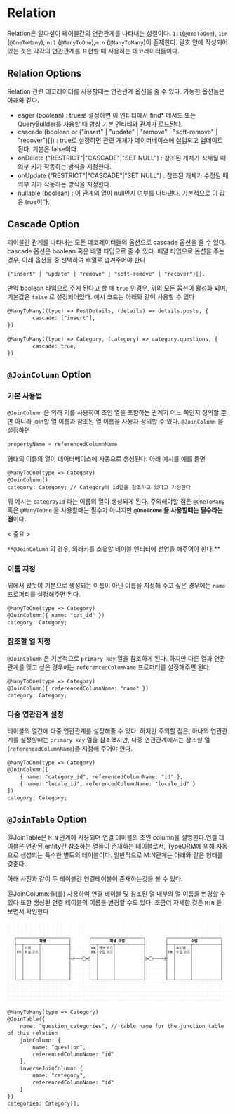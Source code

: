 # Relation

Relation은 알다싶이 테이블간의 연관관계를 나타내는 성질이다. `1:1`(`@OneToOne`), `1:n` (`@OneToMany`), `n:1` (`@ManyToOne`),`m:n` (`@ManyToMany`)이 존재한다. 괄호 안에 작성되어있는 것은 각각의 연관관계를 표현할 때 사용하는 데코레이터들이다.

## Relation Options

Relation 관련 데코레이터를 사용할때는 연관관계 옵션을 줄 수 있다. 가능한 옵션들은 아래와 같다.

- eager (boolean) : true로 설정하면 이 엔티티에서 find* 메서드 또는 QueryBuilder를 사용할 때 항상 기본 엔티티와 관계가 로드된다.
- cascade (boolean or ("insert" | "update" | "remove" | "soft-remove" | "recover")[]) : true로 설정하면 관련 개체가 데이터베이스에 삽입되고 업데이트된다. 기본은 false이다.
- onDelete ("RESTRICT"|"CASCADE"|"SET NULL”) : 참조된 개체가 삭제될 때 외부 키가 작동하는 방식을 지정한다.
- onUpdate ("RESTRICT"|"CASCADE"|"SET NULL”) : 참조된 개체가 수정될 때 외부 키가 작동하는 방식을 지정한다.
- nullable (boolean) : 이 관계의 열이 null인지 여부를 나타낸다. 기본적으로 이 값은 true이다.

## Cascade Option

테이블간 관계를 나타내는 모든 데코레이터들의 옵션으로 cascade 옵션을 줄 수 있다. cascade 옵션은 boolean 혹은 배열 타입으로 줄 수 있다. 배열 타입으로 옵션을 주는 경우, 아래 옵션들 중 선택하여 배열로 넘겨주어야 한다

```tsx
("insert" | "update" | "remove" | "soft-remove" | "recover")[].
```

만약 boolean 타입으로 주게 된다고 할 때 `true` 인경우, 위의 모든 옵션이 활성화 되며, 기본값은 `false` 로 설정되어있다. 예시 코드는 아래와 같이 사용할 수 있다

```tsx
@ManyToMany((type) => PostDetails, (details) => details.posts, {
        cascade: ["insert"],
})

@ManyToMany((type) => Category, (category) => category.questions, {
        cascade: true,
})
```

## `@JoinColumn` Option

### 기본 사용법

`@JoinColumn` 은 외래 키를 사용하여 조인 열을 포함하는 관계가 어느 쪽인지 정의할 뿐만 아니라 join할 열 이름과 참조된 열 이름을 사용자 정의할 수 있다. `@JoinColumn` 을 설정하면 

```sql
propertyName + referencedColumnName
```

 형태의 이름의 열이 데이터베이스에 자동으로 생성된다. 아래 예시를 예를 들면

```tsx
@ManyToOne(type => Category)
@JoinColumn() 
category: Category; // Category의 id열을 참조하고 있다고 가정한다
```

위 예시는 `categroyId` 라는 이름의 열이 생성되게 된다. 주의해야할 점은 `@OneToMany` 혹은 `@ManyToOne` 을 사용할때는 필수가 아니지만 **`@OneToOne` 을 사용할때는 필수라는 점**이다.

< 중요 >

`**@JoinColumn` 의 경우, 외래키를 소유할 테이블 엔티티에 선언을 해주어야 한다.**

### 이름 지정

위에서 봤듯이 기본으로 생성되는 이름이 아닌 이름을 지정해 주고 싶은 경우에는 `name` 프로퍼티를 설정해주면 된다.

```tsx
@ManyToOne(type => Category)
@JoinColumn({ name: "cat_id" })
category: Category;
```

### 참조할 열 지정

`@JoinColumn` 은 기본적으로 `primary key` 열을 참조하게 된다. 하지만 다른 열과 연관관계를 맺고 싶은 경우에는 `referencedColumName` 프로퍼티를 설정해주면 된다.

```tsx
@ManyToOne(type => Category)
@JoinColumn({ referencedColumnName: "name" })
category: Category;
```

### 다중 연관관계 설정

테이블의 열간에 다중 연관관계를 설정해줄 수 있다. 하지만 주의할 점은, 하나의 연관관계를 설정할때는 `primary key` 열을 참조했지만, 다중 연관관계에서는 참조할 열(`referencedColumnName`)을 지정해 주어야 한다.

```tsx
@ManyToOne(type => Category)
@JoinColumn([
    { name: "category_id", referencedColumnName: "id" },
    { name: "locale_id", referencedColumnName: "locale_id" }
])
category: Category;
```

## `@JoinTable` Option

@JoinTable은 `M:N` 관계에 사용되며 연결 테이블의 조인 column을 설명한다.연결 테이블은 연관된 entity간 참조하는 열들이 존재하는 테이블로서, TypeORM에 의해 자동으로 생성되는 특수한 별도의 테이블이다. 일반적으로 M:N관계는 아래와 같은 형태를 갖춘다.

아래 사진과 같이 두 테이블간 연결테이블이 존재하는것을 볼 수 있다.

@JoinColumn:을(를) 사용하여 연결 테이블 및 참조된 열 내부의 열 이름을 변경할 수 있다 또한 생성된 연결 테이블의 이름을 변경할 수도 있다. 조금더 자세한 것은 `M:N` 을 보면서 확인한다

![Untitled](Relation%20b1d5b10555674b0ea4e946e20723602e/Untitled.png)

```tsx
@ManyToMany(type => Category)
@JoinTable({
    name: "question_categories", // table name for the junction table of this relation
    joinColumn: {
        name: "question",
        referencedColumnName: "id"
    },
    inverseJoinColumn: {
        name: "category",
        referencedColumnName: "id"
    }
})
categories: Category[];
```